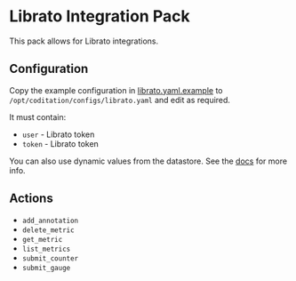 # Librato Integration Pack

This pack allows for Librato integrations.

## Configuration

Copy the example configuration in [librato.yaml.example](./librato.yaml.example)
to `/opt/coditation/configs/librato.yaml` and edit as required.

It must contain:

* ``user`` - Librato token
* ``token`` - Librato token

You can also use dynamic values from the datastore. See the
[docs](https://docs.coditation.com/reference/pack_configs.html) for more info.

## Actions

* ``add_annotation``
* ``delete_metric``
* ``get_metric``
* ``list_metrics``
* ``submit_counter``
* ``submit_gauge``
